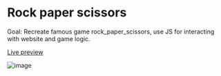 # Rock paper scissors

Goal: Recreate famous game rock_paper_scissors, use JS for interacting with website and game logic.

[Live preview](https://miha-f.github.io/the-odin-project-monorepo/rock_paper_scissors)

![image](https://github.com/user-attachments/assets/44602e89-2dbd-4e79-b944-ae2009fe4207)
